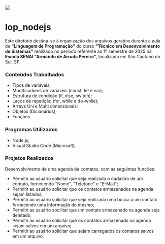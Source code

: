 ![](https://technofaq.org/wp-content/uploads/2020/10/node-js.jpg)

# lop_nodejs

<span>Este diretório destina-se à organização dos arquivos gerados durante a aula de <b>"Linguagem de Programação"</b> do curso <b>"Técnico em Desenvolvimento de Sistemas"</b> realizado no período referente ao 1º semestre de 2025 na <b>Escola SENAI "Armando de Arruda Pereira"</b>, localizada em São Caetano do Sul, SP.</span>

<h3>Conteúdos Trabalhados</h3>
<ul>
    <li>Tipos de variáveis;</li>
    <li>Modificadores de variáveis (const, let e var);</li>
    <li>Estrutura de condição (if, else, switch);</li>
    <li>Laços de repetição (for, while e do-while);</li>
    <li>Arrays Uni e Multi dimensionais;</li>
    <li>Objetos (Dicionários);</li>
    <li>Funções.</li>
</ul>

<h3>Programas Utilizados</h3>
<ul>
    <li>Node.js;</li>
    <li>Visual Studio Code (Microsoft).</li>
</ul>

<h3>Projetos Realizados</h3>
<span>Desenvolvimento de uma agenda de contatos, com as seguintes funções:</span>
<ul>
    <li>Permitir ao usuário solicitar que seja realizado o cadastro de um contato, fornecendo "Nome", "Telefone" e "E-Mail";</li>
    <li>Permitir ao usuário solicitar que os contatos armazenados na agenda sejam listados;</li>
    <li>Permitir ao usuário solicitar que seja realizada uma busca a um contato fornecendo uma informação do mesmo;</li>
    <li>Permitir ao usuário socilitar que um contato armazenado na agenda seja deletado;</li>
    <li>Permitir ao usuário solicitar que os contatos armazenado na agenda sejam salvos em um arquivo;</li>
    <li>Permitir ao usuário solicitar que sejam carregados os contatos salvos em um arquivo.</li>
</ul>